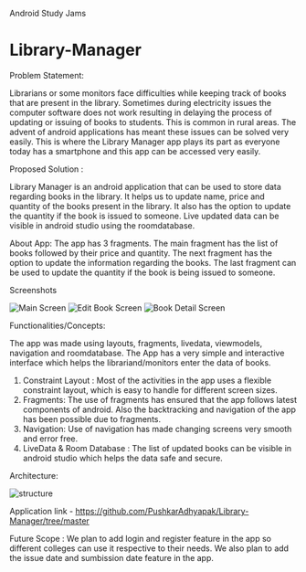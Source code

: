 Android Study Jams
# Library-Manager
Problem Statement:

Librarians or some monitors face difficulties while keeping track of books that are present in the library. Sometimes during electricity issues the computer software does not work resulting in delaying the process of updating or issuing of books to students. This is common in rural areas. The advent of android applications has meant these issues can be solved very easily. This is where the Library Manager app plays its part as everyone today has a smartphone and this app can be accessed very easily.

Proposed Solution :

Library Manager is an android application that can be used to store data regarding books in the library.
It helps us to update name, price and quantity of the books present in the library.
It also has the option to update the quantity if the book is issued to someone.
Live updated data can be visible in android studio using the roomdatabase.

About App:
The app has 3 fragments.
The main fragment has the list of books followed by their price and quantity.
The next fragment has the option to update the information regarding the books.
The last fragment can be used to update the quantity if the book is being issued to someone.

Screenshots

![Main Screen](https://user-images.githubusercontent.com/88738245/148697919-0d9fac15-d30b-4144-b8f8-81f9f305f012.jpg)
![Edit Book Screen](https://user-images.githubusercontent.com/88738245/148697940-dc5c5d3a-bebb-41ac-9f40-80747bfb0d9a.jpg)
![Book Detail Screen](https://user-images.githubusercontent.com/88738245/148697952-bef942a1-c40b-4290-a9ee-d05be34babc3.jpg)


Functionalities/Concepts:

The app was made using layouts, fragments, livedata, viewmodels, navigation and roomdatabase.
The App has a very simple and interactive interface which helps the librariand/monitors enter the data of books.
1. Constraint Layout : Most of the activities in the app uses a flexible constraint layout, which is easy to handle for different screen sizes.
2. Fragments: The use of fragments has ensured that the app follows latest components of android. Also the backtracking and navigation of the app has been possible due to fragments.
3. Navigation: Use of navigation has made changing screens very smooth and error free.
4. LiveData & Room Database : The list of updated books can be visible in android studio which helps the data safe and secure.

Architecture:

![structure](https://user-images.githubusercontent.com/88738245/148697997-e1a1c511-3a0f-4000-9a65-7b1990be3032.jpg)

Application link - https://github.com/PushkarAdhyapak/Library-Manager/tree/master

Future Scope : 
We plan to add login and register feature in the app so different colleges can use it respective to their needs.
We also plan to add the issue date and sumbission date feature in the app.












